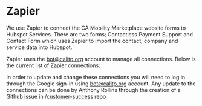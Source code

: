 # Zapier

We use Zapier to connect the CA Mobility Marketplace website forms to Hubspot Services. There are two forms; Contactless Payment Support and Contact Form which uses Zapier to import the contact, company and service data into Hubspot.

Zapier uses the <bot@calitp.org> account to manage all connections. Below is the current list of Zapier connections:

In order to update and change these connections you will need to log in through the Google sign-in using <bot@calitp.org> account. Any update to the connections can be done by Anthony Rollins through the creation of a Github issue in [/customer-success](https://github.com/calitp/customer-success) repo
